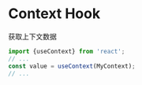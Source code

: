 # Context Hook

获取上下文数据

```js
import {useContext} from 'react';
// ...
const value = useContext(MyContext);
// ...
```